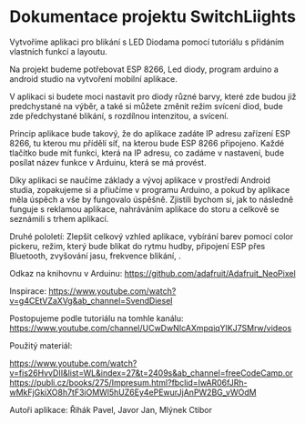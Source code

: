 # Dokumentace projektu SwitchLiights

 Vytvoříme aplikaci pro blikání s LED Diodama pomocí tutoriálu s přidáním vlastních funkcí a layoutu.

 Na projekt budeme potřebovat ESP 8266, Led diody, program arduino a android studio na vytvoření mobilní aplikace.

 V aplikaci si budete moci nastavit pro diody různé barvy, které zde budou již predchystané na výběr, a také si můžete změnit režim svícení diod, bude zde předchystané blikání, s rozdílnou intenzitou, a svícení.

 Princip aplikace bude takový, že do aplikace zadáte IP adresu zařízení ESP 8266, tu kterou mu přídělí síť, na kterou bude ESP 8266 připojeno. Každé tlačítko bude mít funkci, která na IP adresu, co zadáme v nastavení, bude posílat název funkce v Arduinu, která se má provést.


 Díky aplikaci se naučíme základy a vývoj aplikace v prostředí Android studia, zopakujeme si a přiučíme v programu Arduino, a pokud by aplikace měla úspěch a vše by fungovalo úspěšně. Zjistili bychom si, jak to následně funguje s reklamou aplikace, nahráváním aplikace do storu a celkově se seznámili s trhem aplikací.


Druhé pololetí: Zlepšit celkový vzhled aplikace, vybírání barev pomocí color pickeru, režim, který bude blikat do rytmu hudby, připojení ESP přes Bluetooth, zvyšování jasu, frekvence blikání, .


Odkaz na knihovnu v Arduinu: https://github.com/adafruit/Adafruit_NeoPixel


Inspirace: https://www.youtube.com/watch?v=g4CEtVZaXVg&ab_channel=SvendDiesel


Postopujeme podle tutoriálu na tomhle kanálu: https://www.youtube.com/channel/UCwDwNIcAXmpqiqYlKJ7SMrw/videos


Použitý materiál: 

https://www.youtube.com/watch?v=fis26HvvDII&list=WL&index=27&t=2409s&ab_channel=freeCodeCamp.or
https://publi.cz/books/275/Impresum.html?fbclid=IwAR06fJRh-wMkFjGkiXO8h7tF3iOMWl5hUZ6Ey4ePEwurJjAnPW2BG_vWOdM

Autoři aplikace:
    Řihák Pavel,
    Javor Jan,
    Mlýnek Ctibor
 



 
